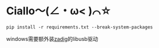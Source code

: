 # Ciallo～(∠・ω< )⌒☆
```
pip install -r requirements.txt --break-system-packages
```
windows需要额外装[zadig](https://zadig.akeo.ie/)的libusb驱动
